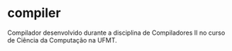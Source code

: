 # compiler
Compilador desenvolvido durante a disciplina de Compiladores II no curso de Ciência da Computação na UFMT.
